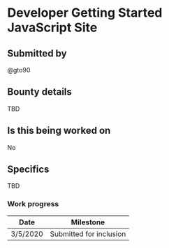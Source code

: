 # Developer Getting Started JavaScript Site

## Submitted by

@gto90

## Bounty details

TBD

## Is this being worked on

No

## Specifics

TBD

### Work progress

| Date | Milestone |
| --- | --- |
| 3/5/2020 | Submitted for inclusion |
